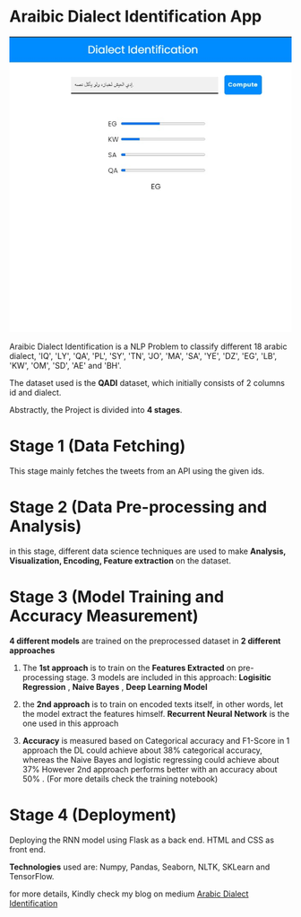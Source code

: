 # Araibic Dialect Identification App

<p align="center">
  <img src="arabic_dialect_App.jpg" />
</p>


Araibic Dialect Identification is a NLP Problem to classify different 18 arabic dialect, 'IQ', 'LY', 'QA', 'PL', 'SY', 'TN', 'JO', 'MA', 'SA', 'YE', 'DZ',
       'EG', 'LB', 'KW', 'OM', 'SD', 'AE' and 'BH'.
       
The dataset used is the **QADI** dataset, which initially consists of 2 columns id and dialect.
       
Abstractly, the Project is divided into **4 stages**.

 # Stage 1 (Data Fetching)
 
 This stage mainly fetches the tweets from an API using the given ids.
 
 # Stage 2 (Data Pre-processing and Analysis)
  
 in this stage, different data science techniques are used to make  **Analysis, Visualization, Encoding, Feature extraction** on the dataset.
 
 # Stage 3 (Model Training and Accuracy Measurement)
 
 **4 different models** are trained on the preprocessed dataset in **2 different approaches**
 
1. The **1st approach** is to train on the **Features Extracted** on pre-processing stage.
3 models are included in this approach: **Logisitic Regression** , **Naive Bayes** , **Deep Learning Model**

2. the **2nd approach** is to train on encoded texts itself, in other words, let the model extract the features himself.
**Recurrent Neural Network** is the one used in this approach

3. **Accuracy** is measured based on Categorical accuracy and F1-Score
in 1 approach the DL could achieve about 38% categorical accuracy, whereas the Naive Bayes and logistic regressing could achieve about 37%
However 2nd approach performs better with an accuracy about 50% . (For more details check the training notebook)

# Stage 4 (Deployment)

Deploying the RNN  model using Flask as a back end. HTML and CSS as front end.



**Technologies** used are: Numpy, Pandas, Seaborn, NLTK, SKLearn and TensorFlow.


for more details, Kindly check my blog on medium <a href="https://medium.com/@kmelad43/arabic-dialect-identification-774de9315140">Arabic Dialect Identification</a> 





 

 
  
 

 


